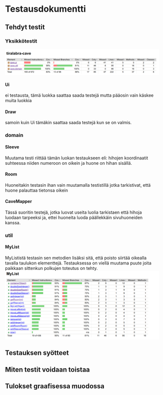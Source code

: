 # Testausdokumentti

## Tehdyt testit
### Yksikkötestit
![testikattavuus raportti](https://github.com/Radiant92/tiraLab-Luolasto/blob/master/dokumentaatio/kuvat/cave-coverage1.png)

#### Ui
ei testausta, tämä luokka saattaa saada testejä mutta pääosin vain käskee muita luokkia

#### Draw
samoin kuin Ui tämäkin saattaa saada testejä kun se on valmis.

### domain
#### Sleeve
Muutama testi riittää tämän luokan testaukseen eli: hihojen koordinaatit suhteessa niiden numeroon on oikein ja huone on hihan sisällä.
#### Room
Huoneitakin testasin ihan vain muutamalla testistillä jotka tarkistivat, että huone palauttaa tietonsa oikein
#### CaveMapper
Tässä suoritin testejä, jotka luovat useita luolia tarkistaen että hihoja luodaan tarpeeksi ja, ettei huoneita luoda päällekkäin sivuhuoneiden kanssa. 

### util
#### MyList
MyLististä testasin sen metodien lisäksi sitä, että poisto siirtää oikealla tavalla taulukon elementtejä.
Testauksessa on viellä muutama puute joita paikkaan sittenkun polkujen toteutus on tehty.
![testikattavuus MyList](https://github.com/Radiant92/tiraLab-Luolasto/blob/master/dokumentaatio/kuvat/MyListCoverage1.png)

## Testauksen syötteet

## Miten testit voidaan toistaa

## Tulokset graafisessa muodossa
